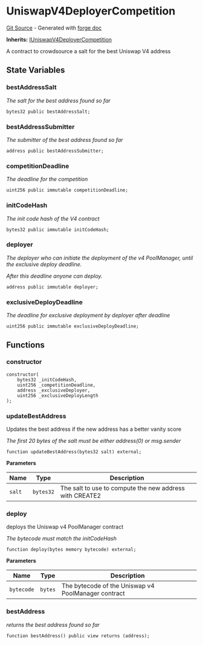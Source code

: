 # UniswapV4DeployerCompetition
[Git Source](https://github.com/uniswap/v4-periphery/blob/cf451c4f55f36ea64c2007d331e3a3574225fc8b/src/UniswapV4DeployerCompetition.sol) - Generated with [forge doc](https://book.getfoundry.sh/reference/forge/forge-doc)

**Inherits:**
[IUniswapV4DeployerCompetition](contracts/v4/reference/periphery/interfaces/IUniswapV4DeployerCompetition.md)

A contract to crowdsource a salt for the best Uniswap V4 address


## State Variables
### bestAddressSalt
*The salt for the best address found so far*


```solidity
bytes32 public bestAddressSalt;
```


### bestAddressSubmitter
*The submitter of the best address found so far*


```solidity
address public bestAddressSubmitter;
```


### competitionDeadline
*The deadline for the competition*


```solidity
uint256 public immutable competitionDeadline;
```


### initCodeHash
*The init code hash of the V4 contract*


```solidity
bytes32 public immutable initCodeHash;
```


### deployer
*The deployer who can initiate the deployment of the v4 PoolManager, until the exclusive deploy deadline.*

*After this deadline anyone can deploy.*


```solidity
address public immutable deployer;
```


### exclusiveDeployDeadline
*The deadline for exclusive deployment by deployer after deadline*


```solidity
uint256 public immutable exclusiveDeployDeadline;
```


## Functions
### constructor


```solidity
constructor(
    bytes32 _initCodeHash,
    uint256 _competitionDeadline,
    address _exclusiveDeployer,
    uint256 _exclusiveDeployLength
);
```

### updateBestAddress

Updates the best address if the new address has a better vanity score

*The first 20 bytes of the salt must be either address(0) or msg.sender*


```solidity
function updateBestAddress(bytes32 salt) external;
```
**Parameters**

|Name|Type|Description|
|----|----|-----------|
|`salt`|`bytes32`|The salt to use to compute the new address with CREATE2|


### deploy

deploys the Uniswap v4 PoolManager contract

*The bytecode must match the initCodeHash*


```solidity
function deploy(bytes memory bytecode) external;
```
**Parameters**

|Name|Type|Description|
|----|----|-----------|
|`bytecode`|`bytes`|The bytecode of the Uniswap v4 PoolManager contract|


### bestAddress

*returns the best address found so far*


```solidity
function bestAddress() public view returns (address);
```

